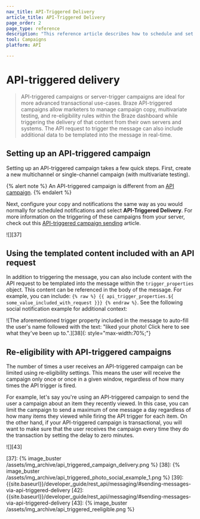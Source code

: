 ```yaml
---
nav_title: API-Triggered Delivery
article_title: API-Triggered Delivery
page_order: 2
page_type: reference
description: "This reference article describes how to schedule and set up an API-triggered campaign."
tool: Campaigns
platform: API

---
```


# API-triggered delivery

> API-triggered campaigns or server-trigger campaigns are ideal for more advanced transactional use-cases. Braze API-triggered campaigns allow marketers to manage campaign copy, multivariate testing, and re-eligibility rules within the Braze dashboard while triggering the delivery of that content from their own servers and systems. The API request to trigger the message can also include additional data to be templated into the message in real-time.

## Setting up an API-triggered campaign

Setting up an API-triggered campaign takes a few quick steps. First, create a new multichannel or single-channel campaign (with multivariate testing).

{% alert note %}
An API-triggered campaign is different from an [API campaign]({{site.baseurl}}/developer_guide/rest_api/api_campaigns/#api-campaigns).
{% endalert %}

Next, configure your copy and notifications the same way as you would normally for scheduled notifications and select **API-Triggered Delivery**. For more information on the triggering of these campaigns from your server, check out this [API-triggered campaign sending]({{site.baseurl}}/api/endpoints/messaging/send_messages/post_send_triggered_campaigns/) article.

![][37]

## Using the templated content included with an API request

In addition to triggering the message, you can also include content with the API request to be templated into the message within the `trigger_properties` object. This content can be referenced in the body of the message. For example, you can include:
``{% raw %} {{ api_trigger_properties.${ some_value_included_with_request }}} {% endraw %}``. See the following social notification example for additional context:

![The aforementioned trigger property included in the message to auto-fill the user's name followed with the text: "liked your photo! Click here to see what they've been up to.".][38]{: style="max-width:70%;"}

## Re-eligibility with API-triggered campaigns

The number of times a user receives an API-triggered campaign can be limited using re-eligibility settings. This means the user will receive the campaign only once or once in a given window, regardless of how many times the API trigger is fired.

For example, let's say you're using an API-triggered campaign to send the user a campaign about an item they recently viewed. In this case, you can limit the campaign to send a maximum of one message a day regardless of how many items they viewed while firing the API trigger for each item. On the other hand, if your API-triggered campaign is transactional, you will want to make sure that the user receives the campaign every time they do the transaction by setting the delay to zero minutes.

![][43]


[37]: {% image_buster /assets/img_archive/api_triggered_campaign_delivery.png %}
[38]: {% image_buster /assets/img_archive/api_triggered_photo_social_example_1.png %}
[39]: {{site.baseurl}}/developer_guide/rest_api/messaging/#sending-messages-via-api-triggered-delivery
[42]: {{site.baseurl}}/developer_guide/rest_api/messaging/#sending-messages-via-api-triggered-delivery
[43]: {% image_buster /assets/img_archive/api_triggered_reeligible.png %}